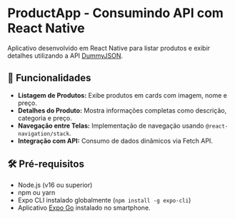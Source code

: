 # ProductApp - Consumindo API com React Native

Aplicativo desenvolvido em React Native para listar produtos e exibir detalhes utilizando a API [DummyJSON](https://dummyjson.com/products).

## 📱 Funcionalidades

- **Listagem de Produtos:** Exibe produtos em cards com imagem, nome e preço.
- **Detalhes do Produto:** Mostra informações completas como descrição, categoria e preço.
- **Navegação entre Telas:** Implementação de navegação usando `@react-navigation/stack`.
- **Integração com API:** Consumo de dados dinâmicos via Fetch API.

## 🛠 Pré-requisitos

- Node.js (v16 ou superior)
- npm ou yarn
- Expo CLI instalado globalmente (`npm install -g expo-cli`)
- Aplicativo [Expo Go](https://expo.dev/client) instalado no smartphone.

